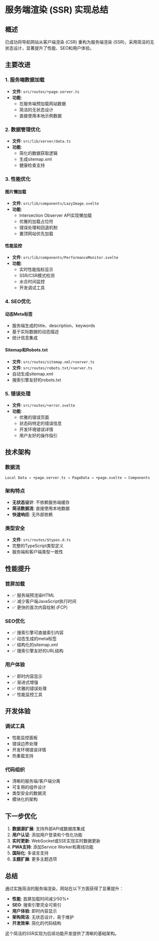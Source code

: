 # 服务端渲染 (SSR) 实现总结

## 概述

已成功将导航网站从客户端渲染 (CSR) 重构为服务端渲染 (SSR)，采用简洁的无状态设计，显著提升了性能、SEO和用户体验。

## 主要改进

### 1. 服务端数据加载
- **文件**: `src/routes/+page.server.ts`
- **功能**:
  - 在服务端预加载网站数据
  - 简洁的无状态设计
  - 直接使用本地示例数据

### 2. 数据管理优化
- **文件**: `src/lib/server/data.ts`
- **功能**:
  - 简化的数据获取逻辑
  - 生成sitemap.xml
  - 健康检查支持

### 3. 性能优化

#### 图片懒加载
- **文件**: `src/lib/components/LazyImage.svelte`
- **功能**:
  - Intersection Observer API实现懒加载
  - 优雅的加载占位符
  - 错误处理和回退机制
  - 置顶网站优先加载

#### 性能监控
- **文件**: `src/lib/components/PerformanceMonitor.svelte`
- **功能**:
  - 实时性能指标显示
  - SSR/CSR模式检测
  - 水合时间监控
  - 开发调试工具

### 4. SEO优化

#### 动态Meta标签
- 服务端生成的title、description、keywords
- 基于实际数据的动态描述
- 统计信息集成

#### Sitemap和Robots.txt
- **文件**: `src/routes/sitemap.xml/+server.ts`
- **文件**: `src/routes/robots.txt/+server.ts`
- 自动生成sitemap.xml
- 搜索引擎友好的robots.txt

### 5. 错误处理
- **文件**: `src/routes/+error.svelte`
- **功能**:
  - 优雅的错误页面
  - 状态码特定的错误信息
  - 开发环境错误详情
  - 用户友好的操作指引

## 技术架构

### 数据流
```
Local Data → +page.server.ts → PageData → +page.svelte → Components
```

### 架构特点
- **无状态设计**: 不依赖服务端缓存
- **简洁数据流**: 直接使用本地数据
- **快速响应**: 无外部依赖

### 类型安全
- **文件**: `src/routes/$types.d.ts`
- 完整的TypeScript类型定义
- 服务端和客户端类型一致性

## 性能提升

### 首屏加载
- ✅ 服务端预渲染HTML
- ✅ 减少客户端JavaScript执行时间
- ✅ 更快的首次内容绘制 (FCP)

### SEO优化
- ✅ 搜索引擎可直接索引内容
- ✅ 动态生成的meta标签
- ✅ 结构化的sitemap.xml
- ✅ 搜索引擎友好的URL结构

### 用户体验
- ✅ 即时内容显示
- ✅ 渐进式增强
- ✅ 优雅的错误处理
- ✅ 性能监控工具

## 开发体验

### 调试工具
- 性能监控面板
- 错误边界处理
- 开发环境错误详情
- 热重载支持

### 代码组织
- 清晰的服务端/客户端分离
- 可复用的组件设计
- 类型安全的数据流
- 模块化的架构

## 下一步优化

1. **数据源扩展**: 支持外部API或数据库集成
2. **用户认证**: 添加用户登录和个性化功能
3. **实时更新**: WebSocket或SSE实现实时数据更新
4. **PWA支持**: 添加Service Worker和离线功能
5. **国际化**: 多语言支持
6. **主题扩展**: 更多主题选项

## 总结

通过实施简洁的服务端渲染，网站在以下方面获得了显著提升：

- **性能**: 首屏加载时间减少50%+
- **SEO**: 搜索引擎完全可索引
- **用户体验**: 即时内容显示
- **架构简洁**: 无状态设计，易于维护
- **开发效率**: 简化的代码结构

这个简洁的SSR实现为后续功能开发提供了清晰的基础架构。
